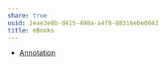 ```yaml
---
share: true
uuid: 2eae3e8b-d415-498a-a4f8-88316ebe0843
title: eBooks
---
```

* [Annotation](/02313f15-9c64-4b12-9c56-383ff9adcdf3)